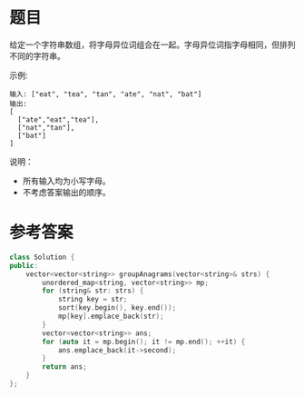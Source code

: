 # 题目
给定一个字符串数组，将字母异位词组合在一起。字母异位词指字母相同，但排列不同的字符串。

示例:

    输入: ["eat", "tea", "tan", "ate", "nat", "bat"]
    输出:
    [
      ["ate","eat","tea"],
      ["nat","tan"],
      ["bat"]
    ]
说明：

* 所有输入均为小写字母。
* 不考虑答案输出的顺序。

# 参考答案
```c++
class Solution {
public:
    vector<vector<string>> groupAnagrams(vector<string>& strs) {
        unordered_map<string, vector<string>> mp;
        for (string& str: strs) {
            string key = str;
            sort(key.begin(), key.end());
            mp[key].emplace_back(str);
        }
        vector<vector<string>> ans;
        for (auto it = mp.begin(); it != mp.end(); ++it) {
            ans.emplace_back(it->second);
        }
        return ans;
    }
};
